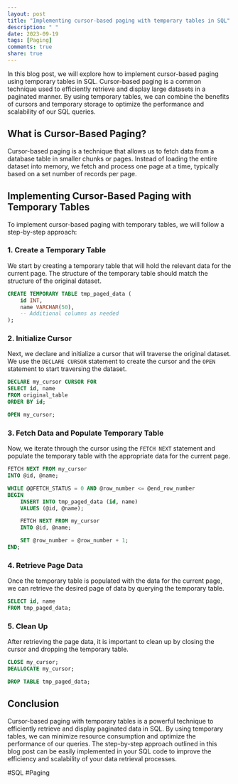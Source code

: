 ```yaml
---
layout: post
title: "Implementing cursor-based paging with temporary tables in SQL"
description: " "
date: 2023-09-19
tags: [Paging]
comments: true
share: true
---
```


In this blog post, we will explore how to implement cursor-based paging using temporary tables in SQL. Cursor-based paging is a common technique used to efficiently retrieve and display large datasets in a paginated manner. By using temporary tables, we can combine the benefits of cursors and temporary storage to optimize the performance and scalability of our SQL queries.

## What is Cursor-Based Paging?

Cursor-based paging is a technique that allows us to fetch data from a database table in smaller chunks or pages. Instead of loading the entire dataset into memory, we fetch and process one page at a time, typically based on a set number of records per page.

## Implementing Cursor-Based Paging with Temporary Tables

To implement cursor-based paging with temporary tables, we will follow a step-by-step approach:

### 1. Create a Temporary Table

We start by creating a temporary table that will hold the relevant data for the current page. The structure of the temporary table should match the structure of the original dataset.

```sql
CREATE TEMPORARY TABLE tmp_paged_data (
    id INT,
    name VARCHAR(50),
    -- Additional columns as needed
);
```

### 2. Initialize Cursor

Next, we declare and initialize a cursor that will traverse the original dataset. We use the `DECLARE CURSOR` statement to create the cursor and the `OPEN` statement to start traversing the dataset.

```sql
DECLARE my_cursor CURSOR FOR
SELECT id, name
FROM original_table
ORDER BY id;

OPEN my_cursor;
```

### 3. Fetch Data and Populate Temporary Table

Now, we iterate through the cursor using the `FETCH NEXT` statement and populate the temporary table with the appropriate data for the current page.

```sql
FETCH NEXT FROM my_cursor
INTO @id, @name;

WHILE @@FETCH_STATUS = 0 AND @row_number <= @end_row_number
BEGIN
    INSERT INTO tmp_paged_data (id, name)
    VALUES (@id, @name);

    FETCH NEXT FROM my_cursor
    INTO @id, @name;

    SET @row_number = @row_number + 1;
END;
```

### 4. Retrieve Page Data

Once the temporary table is populated with the data for the current page, we can retrieve the desired page of data by querying the temporary table.

```sql
SELECT id, name
FROM tmp_paged_data;
```

### 5. Clean Up

After retrieving the page data, it is important to clean up by closing the cursor and dropping the temporary table.

```sql
CLOSE my_cursor;
DEALLOCATE my_cursor;

DROP TABLE tmp_paged_data;
```

## Conclusion

Cursor-based paging with temporary tables is a powerful technique to efficiently retrieve and display paginated data in SQL. By using temporary tables, we can minimize resource consumption and optimize the performance of our queries. The step-by-step approach outlined in this blog post can be easily implemented in your SQL code to improve the efficiency and scalability of your data retrieval processes.

#SQL #Paging
